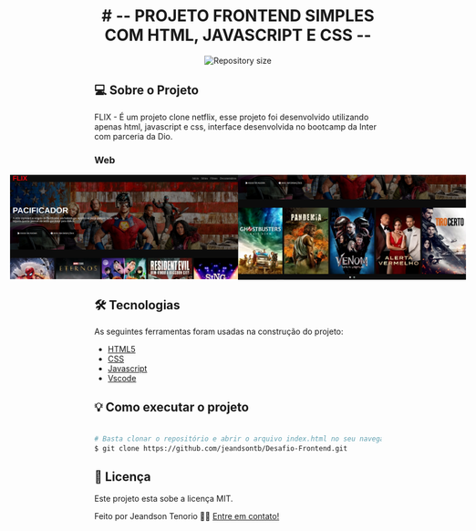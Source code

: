 <h1 align="center">
    # -- PROJETO FRONTEND SIMPLES COM HTML, JAVASCRIPT E CSS --
</h1>

<p align="center">
  <img alt="Repository size" src="https://img.shields.io/static/v1?label=Last%20commit&message=January&color=yellowgreen&style=for-the-badge&logo=Slack">
</p>

## 💻 Sobre o Projeto

FLIX - É um projeto clone netflix, esse projeto foi desenvolvido utilizando apenas html, javascript e css, interface desenvolvida no bootcamp da Inter com parceria da Dio.

### Web

<p align="center" style="display: flex; align-items: flex-start; justify-content: center;">
  <img alt="Flix" title="#Flix" src="https://raw.githubusercontent.com/jeandsontb/Clone-Netflix/main/screen/html1.png" width="400px">

  <img alt="Flix" title="#Flix" src="https://raw.githubusercontent.com/jeandsontb/Clone-Netflix/main/screen/html2.png" width="400px">
</p>

## 🛠 Tecnologias

As seguintes ferramentas foram usadas na construção do projeto:


- [HTML5][style]
- [CSS][style]
- [Javascript][script]
- [Vscode][vscode]

## 💡 Como executar o projeto

```bash

# Basta clonar o repositório e abrir o arquivo index.html no seu navegador
$ git clone https://github.com/jeandsontb/Desafio-Frontend.git

```

## 📝 Licença

Este projeto esta sobe a licença MIT.

Feito por Jeandson Tenorio 👋🏽 [Entre em contato!](https://www.linkedin.com/in/jeandson/)

[style]: https://www.maujor.com/tutorial/css3-html5-modernizr.php
[script]: https://devdocs.io/javascript/
[vscode]: https://code.visualstudio.com/
